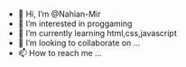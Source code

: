 - 👋 Hi, I’m @Nahian-Mir
- 👀 I’m interested in proggaming
- 🌱 I’m currently learning html,css,javascript
- 💞️ I’m looking to collaborate on ...
- 📫 How to reach me ...

<!---
Nahian-Mir/Nahian-Mir is a ✨ special ✨ repository because its `README.md` (this file) appears on your GitHub profile.
You can click the Preview link to take a look at your changes.
--->
